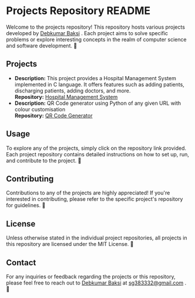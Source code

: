 <!DOCTYPE html>
<html lang="en">

<head>
    <meta charset="UTF-8">
    <meta name="viewport" content="width=device-width, initial-scale=1.0">
</head>

<body>
    <h1>Projects Repository README</h1>
    <p>Welcome to the projects repository! This repository hosts various projects developed by <a href="https://github.com/Debkumar-Baksi">Debkumar Baksi</a>
. Each project aims to solve specific problems or explore interesting concepts in the realm of computer science and software development. 🚀</p>

  <h2>Projects</h2>
    <ul>
        <li>
            <strong>Description:</strong> This project provides a Hospital Management System implemented in C language. It offers features such as adding patients, discharging patients, adding doctors, and more.
            <br>
            <strong>Repository:</strong> <a href="https://github.com/Debkumar-Baksi/Projects/blob/main/Hospital_Management_System.c">Hospital Management System</a>
        </li>

 <li>
            <strong>Description:</strong> QR Code generator using Python of any given URL with colour customisation
            <br>
            <strong>Repository:</strong> <a href="https://github.com/Debkumar-Baksi/Projects/blob/main/QRCode.py">QR Code Generator</a>
  </li>
 <!--
  <li>
            <strong>Description:</strong> [Brief description of the project]
            <br>
            <strong>Repository:</strong> <a href="[link to your project code]">[Project Name]</a>
  </li>
  -->
  </ul> 

  <h2>Usage</h2>
    <p>To explore any of the projects, simply click on the repository link provided. Each project repository contains detailed instructions on how to set up, run, and contribute to the project. 📝</p>

  <h2>Contributing</h2>
    <p>Contributions to any of the projects are highly appreciated! If you're interested in contributing, please refer to the specific project's repository for guidelines. 🤝</p>

  <h2>License</h2>
    <p>Unless otherwise stated in the individual project repositories, all projects in this repository are licensed under the MIT License. 📜</p>

  <h2>Contact</h2>
    <p>For any inquiries or feedback regarding the projects or this repository, please feel free to reach out to <a href="https://github.com/Debkumar-Baksi">Debkumar Baksi</a> at <a href="sg383332@gmail.com">sg383332@gmail.com</a>
 . 📧</p>
</body>

</html>
